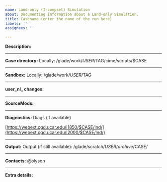 ```yaml
---
name: Land-only (I-compset) Simulation
about: Documenting information about a Land-only Simulation.
title: Casename (enter the name of the run here)
labels: ''
assignees: ''

---
```


**Description:**

___
**Case directory:**
Locally:
/glade/work/$USER/$TAG/cime/scripts/$CASE
___
**Sandbox:**
Locally:
 /glade/work/$USER/$TAG
 ___
**user_nl_ changes:**

 ___
**SourceMods:**

___
**Diagnostics:**
Diags (if available)

[https://webext.cgd.ucar.edu/I1850/$CASE/lnd/](https://webext.cgd.ucar.edu/I2000/$CASE/lnd/)
___
**Output:**
Output (if still available):
/glade/scratch/$USER/archive/$CASE/
___
**Contacts:**
@olyson
___
**Extra details:**
